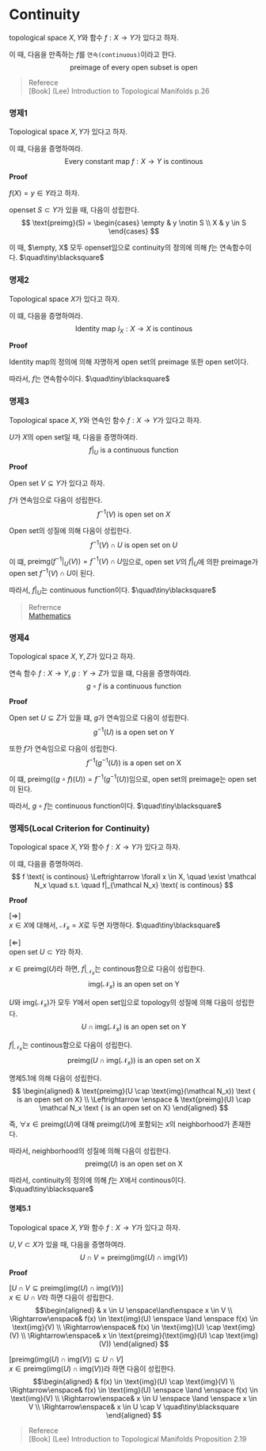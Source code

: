 # Continuity
topological space $X,Y$와 함수 $f : X \rightarrow Y$가 있다고 하자.

이 때, 다음을 만족하는 $f$를 `연속(continuous)`이라고 한다.
$$ \text{preimage of every open subset is open}$$

> Referece  
> [Book] (Lee) Introduction to Topological Manifolds p.26

### 명제1
Topological space $X,Y$가 있다고 하자.

이 떄, 다음을 증명하여라.
$$ \text{Every constant map } f : X \rightarrow Y \text{ is continous} $$

**Proof**

$f(X) = y \in Y$라고 하자.
 
openset $S \subset Y$가 있을 때, 다음이 성립한다.
$$ \text{preimg}(S) = \begin{cases} \empty & y \notin S \\ X & y \in S \end{cases} $$

이 때, $\empty, X$ 모두 openset임으로 continuity의 정의에 의해 $f$는 연속함수이다. $\quad\tiny\blacksquare$

### 명제2
Topological space $X$가 있다고 하자.

이 떄, 다음을 증명하여라.
$$ \text{Identity map } I_X : X \rightarrow X \text{ is continous} $$

**Proof**

Identity map의 정의에 의해 자명하게 open set의 preimage 또한 open set이다.

따라서, $f$는 연속함수이다. $\quad\tiny\blacksquare$

### 명제3
Topological space $X,Y$와 연속인 함수 $f: X\rightarrow Y$가 있다고 하자.

$U$가 $X$의 open set일 때, 다음을 증명하여라.
$$ f|_U \text{ is a continuous function} $$

**Proof**

Open set $V \subseteq Y$가 있다고 하자.

$f$가 연속임으로 다음이 성립한다.
$$ f^{-1}(V) \text{ is open set on } X $$

Open set의 성질에 의해 다음이 성립한다.
$$ f^{-1}(V) \cap U \text { is open set on } U $$

이 떄, $\text{preimg}(f^{-1}|_U(V)) = f^{-1}(V) \cap U$임으로, open set $V$의 $f|_U$에 의한 preimage가 open set $f^{-1}(V) \cap U$이 된다.

따라서, $f|_U$는 continuous function이다. $\quad\tiny\blacksquare$ 

> Refrernce  
> [Mathematics](https://math.stackexchange.com/questions/1826827/topology-show-restriction-of-continuous-function-is-continuous-and-restriction)

### 명제4
Topological space $X,Y,Z$가 있다고 하자.

연속 함수 $f : X \rightarrow Y, g : Y \rightarrow Z$가 있을 떄, 다음을 증명하여라.
$$ g \circ f \text{ is a continuous function} $$

**Proof**

Open set $U \subseteq Z$가 있을 떄, $g$가 연속임으로 다음이 성립한다.
$$ g^{-1}(U) \text{ is a open set on Y} $$

또한 $f$가 연속임으로 다음이 성립한다.
$$ f^{-1}(g^{-1}(U)) \text{ is a open set on X} $$

이 떄, $\text{preimg}((g \circ f)(U)) = f^{-1}(g^{-1}(U))$임으로, open set의 preimage는 open set이 된다.

따라서, $g \circ f$는 continuous function이다. $\quad\tiny\blacksquare$

### 명제5(Local Criterion for Continuity)
Topological space $X,Y$와 함수 $f : X \rightarrow Y$가 있다고 하자.

이 떄, 다음을 증명하여라.
$$ f \text{ is continous} \Leftrightarrow \forall x \in X, \quad \exist \mathcal N_x \quad s.t. \quad f|_{\mathcal N_x} \text{ is continous} $$

**Proof**

[$\Rightarrow$]  
$x \in X$에 대해서, $\mathcal N_x = X$로 두면 자명하다. $\quad\tiny\blacksquare$

[$\Leftarrow$]  
open set $U \subset Y$라 하자. 

$x \in \text{preimg}(U)$라 하면, $f|_{\mathcal N_x}$는 continous함으로 다음이 성립한다.
$$ \text{img}(\mathcal N_x) \text { is an open set on Y} $$

$U$와 $\text{img}(\mathcal N_x)$가 모두 $Y$에서 open set임으로 topology의 성질에 의해 다음이 성립한다.
$$ U \cap \text{img}(\mathcal N_x) \text { is an open set on Y} $$

$f|_{\mathcal N_x}$는 continous함으로 다음이 성립한다.
$$ \text{preimg}(U \cap \text{img}(\mathcal N_x)) \text { is an open set on X} $$

명제5.1에 의해 다음이 성립한다.
$$ \begin{aligned} & \text{preimg}(U \cap \text{img}(\mathcal N_x)) \text { is an open set on X} \\ \Leftrightarrow \enspace & \text{preimg}(U) \cap \mathcal N_x \text { is an open set on X} \end{aligned}  $$

즉, $\forall x \in \text{preimg}(U)$에 대해 $\text{preimg}(U)$에 포함되는 $x$의 neighborhood가 존재한다.

따라서, neighborhood의 성질에 의해 다음이 성립한다.
$$ \text{preimg}(U) \text{ is an open set on X} $$

따라서, continuity의 정의에 의해 $f$는 $X$에서 continous이다. $\quad\tiny\blacksquare$

#### 명제5.1
Topological space $X,Y$와 함수 $f : X \rightarrow Y$가 있다고 하자.

$U,V \subset X$가 있을 때, 다음을 증명하여라.
$$ U \cap V = \text{preimg}(\text{img}(U) \cap \text{img}(V)) $$

**Proof**

[$U \cap V \subseteq \text{preimg}(\text{img}(U) \cap \text{img}(V))$]  
$x \in U \cap V$라 하면 다음이 성립한다.
$$\begin{aligned} & x \in U \enspace\land\enspace x \in V \\ \Rightarrow\enspace& f(x) \in \text{img}(U) \enspace \land \enspace f(x) \in \text{img}(V) \\ \Rightarrow\enspace& f(x) \in \text{img}(U) \cap \text{img}(V) \\ \Rightarrow\enspace& x \in \text{preimg}(\text{img}(U) \cap \text{img}(V)) \end{aligned} $$

[$\text{preimg}(\text{img}(U) \cap \text{img}(V)) \subseteq U \cap V$]  
$x \in \text{preimg}(\text{img}(U) \cap \text{img}(V))$라 하면 다음이 성립한다.
$$\begin{aligned} & f(x) \in \text{img}(U) \cap \text{img}(V) \\ \Rightarrow\enspace& f(x) \in \text{img}(U) \enspace \land \enspace f(x) \in \text{img}(V) \\ \Rightarrow\enspace& x \in U  \enspace \land \enspace x \in V \\ \Rightarrow\enspace& x \in U \cap V \quad\tiny\blacksquare \end{aligned} $$

> Referece  
> [Book] (Lee) Introduction to Topological Manifolds Proposition 2.19

